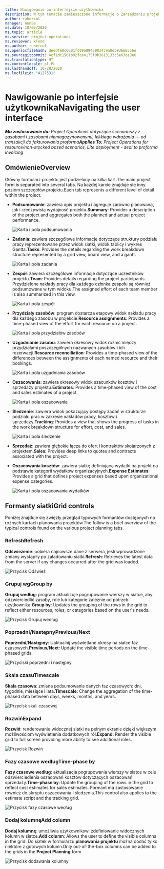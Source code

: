 ```yaml
---
title: Nawigowanie po interfejsie użytkownika
description: W tym temacie zamieszczono informacje o Zarządzaniu projektem w Dynamics 365 Project operations.
author: ruhercul
manager: AnnBe
ms.date: 10/05/2020
ms.topic: article
ms.service: project-operations
ms.reviewer: kfend
ms.author: ruhercul
ms.openlocfilehash: deedfe0c6601fd09e09460034c9a0db936b6566e
ms.sourcegitcommit: 4cf1dc1561b92fca4175f0b3813133c5e63ce8e6
ms.translationtype: HT
ms.contentlocale: pl-PL
ms.lasthandoff: 10/28/2020
ms.locfileid: "4127531"
---
```

# <a name="navigating-the-user-interface"></a><span data-ttu-id="9dd88-103">Nawigowanie po interfejsie użytkownika</span><span class="sxs-lookup"><span data-stu-id="9dd88-103">Navigating the user interface</span></span>

<span data-ttu-id="9dd88-104">_**Ma zastosowanie do:** Project Operations dotyczące scenariuszy z zasobami i zasobami niemagazynowanymi, lekkiego wdrażania — od transakcji do fakturowania proforma_</span><span class="sxs-lookup"><span data-stu-id="9dd88-104">_**Applies To:** Project Operations for resource/non-stocked based scenarios, Lite deployment - deal to proforma invoicing_</span></span>

## <a name="overview"></a><span data-ttu-id="9dd88-105">Omówienie</span><span class="sxs-lookup"><span data-stu-id="9dd88-105">Overview</span></span>

<span data-ttu-id="9dd88-106">Główny formularz projektu jest podzielony na kilka kart.</span><span class="sxs-lookup"><span data-stu-id="9dd88-106">The main project form is separated into several tabs.</span></span> <span data-ttu-id="9dd88-107">Na każdej karcie znajduje się inny poziom szczegółów projektu.</span><span class="sxs-lookup"><span data-stu-id="9dd88-107">Each tab represents a different level of detail within the project.</span></span>

- <span data-ttu-id="9dd88-108">**Podsumowanie**: zawiera opis projektu i agreguje zarówno planowaną, jak i rzeczywistą wydajność projektu.</span><span class="sxs-lookup"><span data-stu-id="9dd88-108">**Summary**: Provides a description of the project and aggregates both the planned and actual project performance.</span></span>

    ![Karta i pola podsumowania](media/navigation7.png)

- <span data-ttu-id="9dd88-110">**Zadania**: zawiera szczegółowe informacje dotyczące struktury podziału pracy reprezentowane przez widok siatki, widok tablicy i wykres Gantta.</span><span class="sxs-lookup"><span data-stu-id="9dd88-110">**Tasks**: Provides the details regarding the work breakdown structure represented by a grid view, board view, and a gantt.</span></span>

    ![Karta i pola zadania](media/navigation8.png)

- <span data-ttu-id="9dd88-112">**Zespół**: zawiera szczegółowe informacje dotyczące uczestników projektu.</span><span class="sxs-lookup"><span data-stu-id="9dd88-112">**Team**: Provides details regarding the project participants.</span></span> <span data-ttu-id="9dd88-113">Przydzielone nakłady pracy dla każdego członka zespołu są również podsumowane w tym widoku.</span><span class="sxs-lookup"><span data-stu-id="9dd88-113">The assigned effort of each team member is also summarized in this view.</span></span>

    ![Karta i pola zespół](media/navigation9.png)

- <span data-ttu-id="9dd88-115">**Przydziały zasobów**: program dostarcza etapowy widok nakładu pracy dla każdego zasobu w projekcie.</span><span class="sxs-lookup"><span data-stu-id="9dd88-115">**Resource assignments**: Provides a time-phased view of the effort for each resource on a project.</span></span>

    ![Karta i pola przydziałów zasobów](media/navigation10.png)

- <span data-ttu-id="9dd88-117">**Uzgadnianie zasobu**: zawiera okresowy widok różnic między przydziałami poszczególnych nazwanych zasobów i ich rezerwacji.</span><span class="sxs-lookup"><span data-stu-id="9dd88-117">**Resource reconciliation**: Provides a time-phased view of the differences between the assignments of each named resource and their bookings.</span></span>

    ![Karta i pola uzgadniania zasobów](media/navigation11.png)

- <span data-ttu-id="9dd88-119">**Oszacowania**: zawiera okresowy widok szacunków kosztów i sprzedaży projektu.</span><span class="sxs-lookup"><span data-stu-id="9dd88-119">**Estimates**: Provides a time-phased view of the cost and sales estimates of a project.</span></span>

    ![Karta i pola oszacowania](media/navigation12.png)

- <span data-ttu-id="9dd88-121">**Śledzenie**: zawiera widok pokazujący postępy zadań w strukturze podziału prac w zakresie nakładów pracy, kosztów i sprzedaży.</span><span class="sxs-lookup"><span data-stu-id="9dd88-121">**Tracking**: Provides a view that shows the progress of tasks in the work breakdown structure for effort, cost, and sales.</span></span>

    ![Karta i pola śledzenie](media/navigation13.png)

- <span data-ttu-id="9dd88-123">**Sprzedaż**: zawiera głębokie łącza do ofert i kontraktów skojarzonych z projektem.</span><span class="sxs-lookup"><span data-stu-id="9dd88-123">**Sales**: Provides deep links to quotes and contracts associated with the project.</span></span>

- <span data-ttu-id="9dd88-124">**Oszacowania kosztów**: zawiera siatkę definiującą wydatki na projekt na podstawie kategorii wydatków organizacyjnych.</span><span class="sxs-lookup"><span data-stu-id="9dd88-124">**Expense Estimates**: Provides a grid that defines project expenses based upon organizational expense categories.</span></span>

    ![Karta i pola oszacowania wydatków](media/navigation14.png)

## <a name="grid-controls"></a><span data-ttu-id="9dd88-126">Formanty siatki</span><span class="sxs-lookup"><span data-stu-id="9dd88-126">Grid controls</span></span>

<span data-ttu-id="9dd88-127">Poniżej znajduje się zwięzły przegląd typowych formantów dostępnych na różnych kartach planowania projektów.</span><span class="sxs-lookup"><span data-stu-id="9dd88-127">The follow is a brief overview of the typical controls found on the various project planning tabs.</span></span>

### <a name="refresh"></a><span data-ttu-id="9dd88-128">Refresh</span><span class="sxs-lookup"><span data-stu-id="9dd88-128">Refresh</span></span>

<span data-ttu-id="9dd88-129">**Odświeżenie**: pobiera najnowsze dane z serwera, jeśli wprowadzone zmiany wystąpiły po załadowaniu siatki.</span><span class="sxs-lookup"><span data-stu-id="9dd88-129">**Refresh**: Retrieves the latest data from the server if any changes occurred after the grid was loaded.</span></span>

![Przycisk Odśwież](media/navigation7.png)

### <a name="group-by"></a><span data-ttu-id="9dd88-131">Grupuj wg</span><span class="sxs-lookup"><span data-stu-id="9dd88-131">Group by</span></span>

<span data-ttu-id="9dd88-132">**Grupuj według**: program aktualizuje pogrupowanie wierszy w siatce, aby odzwierciedlić zasoby, role lub kategorie zależnie od potrzeb użytkownika.</span><span class="sxs-lookup"><span data-stu-id="9dd88-132">**Group by**: Updates the grouping of the rows in the grid to reflect either resources, roles, or categories based on the user's needs.</span></span>

![Przycisk Grupuj według](media/navigation6.png)

### <a name="previousnext"></a><span data-ttu-id="9dd88-134">Poprzedni/Następny</span><span class="sxs-lookup"><span data-stu-id="9dd88-134">Previous/Next</span></span>

<span data-ttu-id="9dd88-135">**Poprzedni**/**Następny**: Uaktualnij wyświetlane okresy na siatce faz czasowych.</span><span class="sxs-lookup"><span data-stu-id="9dd88-135">**Previous**/**Next**: Update the visible time periods on the time-phased grids.</span></span>

![Przyciski poprzedni i następny](media/navigation2.png)

### <a name="timescale"></a><span data-ttu-id="9dd88-137">Skala czasu</span><span class="sxs-lookup"><span data-stu-id="9dd88-137">Timescale</span></span>

<span data-ttu-id="9dd88-138">**Skala czasowa**: zmiana podsumowania danych faz czasowych: dni, tygodnie, miesiące i lata.</span><span class="sxs-lookup"><span data-stu-id="9dd88-138">**Timescale**: Change the aggregation of the time-phased data between days, weeks, months, and years.</span></span>

![Przycisk skali czasowej](media/navigation3.png)

### <a name="expand"></a><span data-ttu-id="9dd88-140">Rozwiń</span><span class="sxs-lookup"><span data-stu-id="9dd88-140">Expand</span></span>

<span data-ttu-id="9dd88-141">**Rozwiń**: renderowanie widocznej siatki na pełnym ekranie dzięki większym możliwościom wyświetlenia dodatkowych ról.</span><span class="sxs-lookup"><span data-stu-id="9dd88-141">**Expand**: Render the visible grid to full screen providing more ability to see additional roles.</span></span>

![Przycisk Rozwiń](media/navigation4.png)

### <a name="time-phase-by"></a><span data-ttu-id="9dd88-143">Fazy czasowe według</span><span class="sxs-lookup"><span data-stu-id="9dd88-143">Time-phase by</span></span>

<span data-ttu-id="9dd88-144">**Fazy czasowe według**: aktualizacja pogrupowania wierszy w siatce w celu odzwierciedlenia oszacowań kosztów dotyczących oszacowań sprzedaży.</span><span class="sxs-lookup"><span data-stu-id="9dd88-144">**Time-phase by**: Update the grouping of the rows in the grid to reflect cost estimates for sales estimates.</span></span> <span data-ttu-id="9dd88-145">Formant ma zastosowanie również do skryptu oszacowania i śledzenia.</span><span class="sxs-lookup"><span data-stu-id="9dd88-145">This control also applies to the estimate script and the tracking grid.</span></span>

![Przycisk fazy czasowe według](media/navigation0.png)

### <a name="add-column"></a><span data-ttu-id="9dd88-147">Dodaj kolumnę</span><span class="sxs-lookup"><span data-stu-id="9dd88-147">Add column</span></span>

<span data-ttu-id="9dd88-148">**Dodaj kolumnę**: umożliwia użytkownikowi zdefiniowanie widocznych kolumn w siatce.</span><span class="sxs-lookup"><span data-stu-id="9dd88-148">**Add column**: Allows the user to define the visible columns in the grid.</span></span> <span data-ttu-id="9dd88-149">Do siatek w formularzu **planowania projektu** można dodać tylko niektóre z gotowych kolumn.</span><span class="sxs-lookup"><span data-stu-id="9dd88-149">Only out-of-the-box columns can be added to the grids in the **Project Planning** form.</span></span>

![Przycisk dodawania kolumny](media/navigation5.png)
